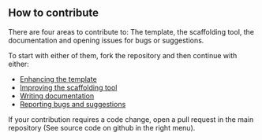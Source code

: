 ## How to contribute
There are four areas to contribute to: The template, the scaffolding tool, the documentation and opening issues for bugs or suggestions.

To start with either of them, fork the repository and then continue with either:

* [Enhancing the template](contribution/template.html)
* [Improving the scaffolding tool](contribution/tool.html)
* [Writing documentation](contribution/documentation.html)
* [Reporting bugs and suggestions](contribution/issues.html)

If your contribution requires a code change, open a pull request in the main repository (See source code on github in the right menu).

